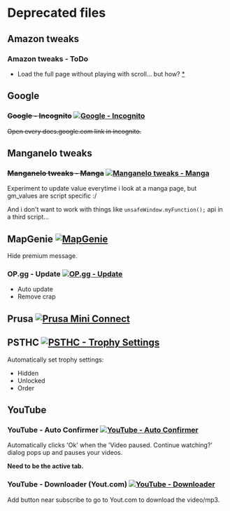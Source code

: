 # Deprecated files

## Amazon tweaks

### Amazon tweaks - ToDo

- Load the full page without playing with scroll... but how? [*](https://stackoverflow.com/questions/66536837/how-can-i-fully-load-amazon-wish-list-with-javascript)

## Google

### ~~Google - Incognito~~ [![Google - Incognito](https://img.shields.io/badge/Install-0.1-black.svg?logo=tampermonkey)](https://github.com/kevingrillet/Userscripts/raw/main/user.js/Google%20Incognito.user.js)

~~Open every docs.google.com link in incognito.~~

## Manganelo tweaks

### ~~Manganelo tweaks - Manga~~ [![Manganelo tweaks - Manga](https://img.shields.io/badge/Install-0.1-black.svg?logo=tampermonkey)](https://github.com/kevingrillet/Userscripts/raw/main/user.js/Manganelo%20Tweaks%20(Manga).user.js)

Experiment to update value everytime i look at a manga page, but gm_values are script specific :/

And i don't want to work with things like `unsafeWindow.myFunction();` api in a third script...

## MapGenie [![MapGenie](https://img.shields.io/badge/Install-1.5-red.svg?logo=tampermonkey)](https://github.com/kevingrillet/Userscripts/raw/main/user.js/MapGenie.user.js)

Hide premium message.

### OP.gg - Update [![OP.gg - Update](https://img.shields.io/badge/Install-1.2-red.svg?logo=tampermonkey)](https://github.com/kevingrillet/Userscripts/raw/main/user.js/OP.gg%20(Update).user.js)

- Auto update
- Remove crap

## Prusa [![Prusa Mini Connect](https://img.shields.io/badge/Install-1.24-red.svg?logo=tampermonkey)](https://raw.githubusercontent.com/kevingrillet/Userscripts/main/user.js/Prusa%20Mini%20Connect.user.js)

## PSTHC [![PSTHC - Trophy Settings](https://img.shields.io/badge/Install-1.1-red.svg?logo=tampermonkey)](https://github.com/kevingrillet/Userscripts/raw/main/user.js/PSTHC%20Trophy%20Settings.user.js)

Automatically set trophy settings:

- Hidden
- Unlocked
- Order

## YouTube

### YouTube - Auto Confirmer [![YouTube - Auto Confirmer](https://img.shields.io/badge/Install-1.3-red.svg?logo=tampermonkey)](https://github.com/kevingrillet/Userscripts/raw/main/user.js/Youtube%20Auto%20Confirmer.user.js)

Automatically clicks 'Ok' when the 'Video paused. Continue watching?' dialog pops up and pauses your videos.

**Need to be the active tab.**

### YouTube - Downloader (Yout.com) [![YouTube - Downloader](https://img.shields.io/badge/Install-1.5-red.svg?logo=tampermonkey)](https://github.com/kevingrillet/Userscripts/raw/main/user.js/Youtube%20Downloader.user.js)

Add button near subscribe to go to Yout.com to download the video/mp3.
